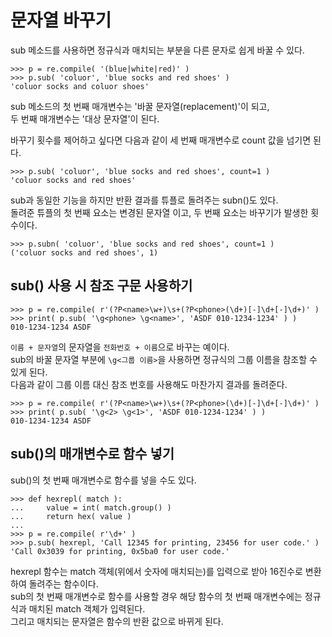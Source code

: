 # 문자열 바꾸기
sub 메소드를 사용하면 정규식과 매치되는 부분을 다른 문자로 쉽게 바꿀 수 있다.  
```
>>> p = re.compile( '(blue|white|red)' )
>>> p.sub( 'coluor', 'blue socks and red shoes' )
'coluor socks and coluor shoes'
```
sub 메소드의 첫 번째 매개변수는 '바꿀 문자열(replacement)'이 되고,  
두 번째 매개변수는 '대상 문자열'이 된다.
  
바꾸기 횟수를 제어하고 싶다면 다음과 같이 세 번째 매개변수로 count 값을 넘기면 된다.  
```
>>> p.sub( 'coluor', 'blue socks and red shoes', count=1 )
'coluor socks and red shoes'
```
  
sub과 동일한 기능을 하지만 반환 결과를 튜플로 돌려주는 subn()도 있다.  
돌려준 튜플의 첫 번째 요소는 변경된 문자열 이고, 두 번째 요소는 바꾸기가 발생한 횟수이다.
```
>>> p.subn( 'coluor', 'blue socks and red shoes', count=1 )
('coluor socks and red shoes', 1)
```
  
## sub() 사용 시 참조 구문 사용하기
```
>>> p = re.compile( r'(?P<name>\w+)\s+(?P<phone>(\d+)[-]\d+[-]\d+)' )
>>> print( p.sub( '\g<phone> \g<name>', 'ASDF 010-1234-1234' ) )
010-1234-1234 ASDF
```
  
`이름 + 문자열`의 문자열을 `전화번호 + 이름`으로 바꾸는 예이다.  
sub의 바꿀 문자열 부분에 `\g<그룹 이름>`을 사용하면 정규식의 그룹 이름을 참조할 수 있게 된다.  
다음과 같이 그룹 이름 대신 참조 번호를 사용해도 마찬가지 결과를 돌려준다.  
```
>>> p = re.compile( r'(?P<name>\w+)\s+(?P<phone>(\d+)[-]\d+[-]\d+)' )
>>> print( p.sub( '\g<2> \g<1>', 'ASDF 010-1234-1234' ) )
010-1234-1234 ASDF
```
  
## sub()의 매개변수로 함수 넣기
sub()의 첫 번째 매개변수로 함수를 넣을 수도 있다.  
```
>>> def hexrepl( match ):
...     value = int( match.group() )
...     return hex( value )
... 
>>> p = re.compile( r'\d+' )
>>> p.sub( hexrepl, 'Call 12345 for printing, 23456 for user code.' )
'Call 0x3039 for printing, 0x5ba0 for user code.'
```
hexrepl 함수는 match 객체(위에서 숫자에 매치되는)를 입력으로 받아 16진수로 변환하여 돌려주는 함수이다.  
sub의 첫 번째 매개변수로 함수를 사용할 경우 해당 함수의 첫 번째 매개변수에는 정규식과 매치된 match 객체가 입력된다.  
그리고 매치되는 문자열은 함수의 반환 값으로 바뀌게 된다.  
  
